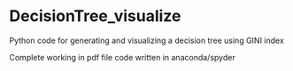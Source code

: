 # DecisionTree_visualize
Python code for generating and visualizing a decision tree using GINI index

Complete working in pdf file
code written in anaconda/spyder
